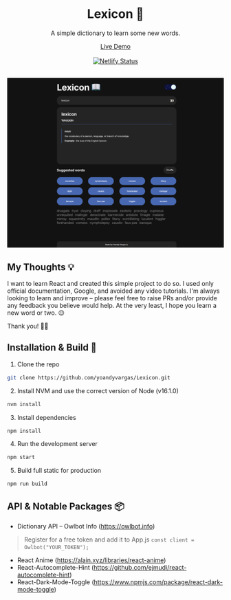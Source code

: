 <div align="center">
  <h1>Lexicon 📖</h1>
  <p>A simple dictionary to learn some new words.</p>
  <a href="http://lexicon-eng.netlify.app" target="_blank">Live Demo</a>
</div>
<br/>
<div align="center">
  <a href="https://app.netlify.com/sites/lexicon-eng/deploys" target="_blank">
    <img src="https://api.netlify.com/api/v1/badges/99402089-cc2f-421d-b353-532714c73beb/deploy-status" alt="Netlify Status"/>
  </a>
</div>
<br/>
  
![demo](https://github.com/yoandyvargas/Lexicon/blob/main/public/demo.png)

## My Thoughts 💡

I want to learn React and created this simple project to do so. I used only official documentation, Google, and avoided any video tutorials. I'm always looking to learn and improve – please feel free to raise PRs and/or provide any feedback you believe would help. At the very least, I hope you learn a new word or two. 😉  

Thank you! 🙏🏻

## Installation & Build 🔨 

1. Clone the repo
```sh
git clone https://github.com/yoandyvargas/Lexicon.git
```
2. Install NVM and use the correct version of Node (v16.1.0)
```sh
nvm install
```
3. Install dependencies
```sh
npm install
```
4. Run the development server
```sh
npm start
```
5. Build full static for production
```sh
npm run build
```

## API & Notable Packages 📦

* Dictionary API – Owlbot Info (https://owlbot.info)
> Register for a free token and add it to App.js `const client = Owlbot("YOUR_TOKEN");`
* React Anime (https://alain.xyz/libraries/react-anime)
* React-Autocomplete-Hint (https://github.com/ejmudi/react-autocomplete-hint)
* React-Dark-Mode-Toggle (https://www.npmjs.com/package/react-dark-mode-toggle)
